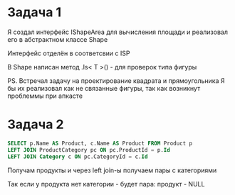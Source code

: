 # Задача 1
Я создал интерфейс IShapeArea для вычисления площади и реализовал его в абстрактном классе Shape

Интерфейс отделён в соответсвии с ISP

В Shape написан метод .Is< T >() - для проверок типа фигуры

PS. Встречал задачу на проектирование квадрата и прямоугольника
Я бы их реализовал как не связанные фигуры, так как возникнут проблеммы при апкасте

# Задача 2

```sql
SELECT p.Name AS Product, c.Name AS Product FROM Product p
LEFT JOIN ProductCategory pc ON pc.ProductId = p.Id
LEFT JOIN Category c ON pc.CategoryId = c.Id
```

Получам продукты и через left join-ы получаем пары с категориями

Так если у продукта нет категории - будет пара:
продукт - NULL